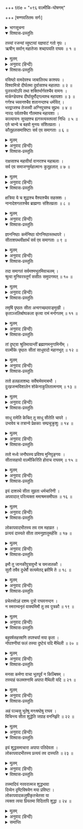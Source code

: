 +++
title = "०९६ वाल्मीकि-घोषणम्"

+++
[षण्णवतितमः सर्गः]



<details><summary>भागसूचना</summary>

96. महर्षि वाल्मीकिद्वारा सीताकी शुद्धताका समर्थन
</details>

<details open><summary>विश्वास-प्रस्तुतिः</summary>

तस्यां रजन्यां व्युष्टायां यज्ञवाटं गतो नृपः ।  
ऋषीन् सर्वान् महातेजाः शब्दापयति राघवः ॥ १ ॥
</details>

<details><summary>मूलम्</summary>

तस्यां रजन्यां व्युष्टायां यज्ञवाटं गतो नृपः ।  
ऋषीन् सर्वान् महातेजाः शब्दापयति राघवः ॥ १ ॥
</details>

<details><summary>अनुवाद (हिन्दी)</summary>

रात बीती, सबेरा हुआ और महातेजस्वी राजा श्रीरामचन्द्रजी यज्ञशालामें पधारे । उस समय उन्होंने समस्त ऋषियोंको बुलवाया ॥ १ ॥
</details>

<details open><summary>विश्वास-प्रस्तुतिः</summary>

वसिष्ठो वामदेवश्च जाबालिरथ काश्यपः ।  
विश्वामित्रो दीर्घतमा दुर्वासाश्च महातपाः ॥ २ ॥  
पुलस्त्योऽपि तथा शक्तिर्भार्गवश्चैव वामनः ।  
मार्कण्डेयश्च दीर्घायुर्मौद‍्गल्यश्च महायशाः ॥ ३ ॥  
गर्गश्च च्यवनश्चैव शतानन्दश्च धर्मवित् ।  
भरद्वाजश्च तेजस्वी अग्निपुत्रश्च सुप्रभः ॥ ४ ॥  
नारदः पर्वतश्चैव गौतमश्च महायशाः ।  
कात्यायनः सुयज्ञश्च ह्यगस्त्यस्तपसां निधिः ॥ ५ ॥  
एते चान्ये च बहवो मुनयः संशितव्रताः ।  
कौतूहलसमाविष्टाः सर्व एव समागताः ॥ ६ ॥
</details>

<details><summary>मूलम्</summary>

वसिष्ठो वामदेवश्च जाबालिरथ काश्यपः ।  
विश्वामित्रो दीर्घतमा दुर्वासाश्च महातपाः ॥ २ ॥  
पुलस्त्योऽपि तथा शक्तिर्भार्गवश्चैव वामनः ।  
मार्कण्डेयश्च दीर्घायुर्मौद‍्गल्यश्च महायशाः ॥ ३ ॥  
गर्गश्च च्यवनश्चैव शतानन्दश्च धर्मवित् ।  
भरद्वाजश्च तेजस्वी अग्निपुत्रश्च सुप्रभः ॥ ४ ॥  
नारदः पर्वतश्चैव गौतमश्च महायशाः ।  
कात्यायनः सुयज्ञश्च ह्यगस्त्यस्तपसां निधिः ॥ ५ ॥  
एते चान्ये च बहवो मुनयः संशितव्रताः ।  
कौतूहलसमाविष्टाः सर्व एव समागताः ॥ ६ ॥
</details>

<details><summary>अनुवाद (हिन्दी)</summary>

वसिष्ठ, वामदेव, जाबालि, काश्यप, विश्वामित्र, दीर्घतमा, महातपस्वी दुर्वासा, पुलस्त्य, शक्ति, भार्गव, वामन, दीर्घजीवी मार्कण्डेय, महायशस्वी मौद‍्गल्य, गर्ग, च्यवन, धर्मज्ञ शतानन्द, तेजस्वी भरद्वाज, अग्निपुत्र सुप्रभ, नारद, पर्वत, महायशस्वी गौतम, कात्यायन, सुयज्ञ और तपोनिधि अगस्त्य—ये तथा दूसरे कठोर व्रतका पालन करनेवाले सभी बहुसंख्यक महर्षि कौतूहलवश वहाँ एकत्र हुए ॥ २—६ ॥
</details>

<details open><summary>विश्वास-प्रस्तुतिः</summary>

राक्षसाश्च महावीर्या वानराश्च महाबलाः ।  
सर्व एव समाजग्मुर्महात्मानः कुतूहलात् ॥ ७ ॥
</details>

<details><summary>मूलम्</summary>

राक्षसाश्च महावीर्या वानराश्च महाबलाः ।  
सर्व एव समाजग्मुर्महात्मानः कुतूहलात् ॥ ७ ॥
</details>

<details><summary>अनुवाद (हिन्दी)</summary>

महापराक्रमी राक्षस और महाबली वानर—ये सभी महामना कौतूहलवश वहाँ आये ॥ ७ ॥
</details>

<details open><summary>विश्वास-प्रस्तुतिः</summary>

क्षत्रिया ये च शूद्राश्च वैश्याश्चैव सहस्रशः ।  
नानादेशगताश्चैव ब्राह्मणाः संशितव्रताः ॥ ८ ॥
</details>

<details><summary>मूलम्</summary>

क्षत्रिया ये च शूद्राश्च वैश्याश्चैव सहस्रशः ।  
नानादेशगताश्चैव ब्राह्मणाः संशितव्रताः ॥ ८ ॥
</details>

<details><summary>अनुवाद (हिन्दी)</summary>

नाना देशोंसे पधारे हुए तीक्ष्ण व्रतधारी ब्राह्मण, क्षत्रिय, वैश्य और शूद्र सहस्रोंकी संख्यामें वहाँ उपस्थित हुए ॥ ८ ॥
</details>

<details open><summary>विश्वास-प्रस्तुतिः</summary>

ज्ञाननिष्ठाः कर्मनिष्ठा योगनिष्ठास्तथापरे ।  
सीताशपथवीक्षार्थं सर्व एव समागताः ॥ ९ ॥
</details>

<details><summary>मूलम्</summary>

ज्ञाननिष्ठाः कर्मनिष्ठा योगनिष्ठास्तथापरे ।  
सीताशपथवीक्षार्थं सर्व एव समागताः ॥ ९ ॥
</details>

<details><summary>अनुवाद (हिन्दी)</summary>

सीताजीका शपथ-ग्रहण देखनेके लिये ज्ञाननिष्ठ, कर्मनिष्ठ और योगनिष्ठ सभी तरहके लोग पधारे थे ॥
</details>

<details open><summary>विश्वास-प्रस्तुतिः</summary>

तदा समागतं सर्वमश्मभूतमिवाचलम् ।  
श्रुत्वा मुनिवरस्तूर्णं ससीतः समुपागमत् ॥ १० ॥
</details>

<details><summary>मूलम्</summary>

तदा समागतं सर्वमश्मभूतमिवाचलम् ।  
श्रुत्वा मुनिवरस्तूर्णं ससीतः समुपागमत् ॥ १० ॥
</details>

<details><summary>अनुवाद (हिन्दी)</summary>

राजसभामें एकत्र हुए सब लोग पत्थरकी भाँति निश्चल होकर बैठे हैं—यह सुनकर मुनिवर वाल्मीकि सीताजीको साथ लेकर तुरंत वहाँ आये ॥ १० ॥
</details>

<details open><summary>विश्वास-प्रस्तुतिः</summary>

तमृषिं पृष्ठतः सीता अन्वगच्छदवाङ्मुखी ।  
कृताञ्जलिर्बाष्पकला कृत्वा रामं मनोगतम् ॥ ११ ॥
</details>

<details><summary>मूलम्</summary>

तमृषिं पृष्ठतः सीता अन्वगच्छदवाङ्मुखी ।  
कृताञ्जलिर्बाष्पकला कृत्वा रामं मनोगतम् ॥ ११ ॥
</details>

<details><summary>अनुवाद (हिन्दी)</summary>

महर्षिके पीछे सीता सिर झुकाये चली आ रही थीं । उनके दोनों हाथ जुड़े थे और नेत्रोंसे आँसू झर रहे थे । वे अपने हृदयमन्दिरमें बैठे हुए श्रीरामका चिन्तन कर रही थीं ॥ ११ ॥
</details>

<details open><summary>विश्वास-प्रस्तुतिः</summary>

तां दृष्ट्वा श्रुतिमायान्तीं ब्रह्माणमनुगामिनीम् ।  
वाल्मीकेः पृष्ठतः सीतां साधुवादो महानभूत् ॥ १२ ॥
</details>

<details><summary>मूलम्</summary>

तां दृष्ट्वा श्रुतिमायान्तीं ब्रह्माणमनुगामिनीम् ।  
वाल्मीकेः पृष्ठतः सीतां साधुवादो महानभूत् ॥ १२ ॥
</details>

<details><summary>अनुवाद (हिन्दी)</summary>

वाल्मीकिके पीछे-पीछे आती हुई सीता ब्रह्माजीका अनुसरण करनेवाली श्रुतिके समान जान पड़ती थीं । उन्हें देखकर वहाँ धन्य-धन्यकी भारी आवाज गूँज उठी ॥
</details>

<details open><summary>विश्वास-प्रस्तुतिः</summary>

ततो हलहलाशब्दः सर्वेषामेवमाबभौ ।  
दुःखजन्मविशालेन शोकेनाकुलितात्मनाम् ॥ १३ ॥
</details>

<details><summary>मूलम्</summary>

ततो हलहलाशब्दः सर्वेषामेवमाबभौ ।  
दुःखजन्मविशालेन शोकेनाकुलितात्मनाम् ॥ १३ ॥
</details>

<details><summary>अनुवाद (हिन्दी)</summary>

उस समय समस्त दर्शकोंका हृदय दुःख देनेवाले महान् शोकसे व्याकुल था । उन सबका कोलाहल सब ओर व्याप्त हो गया ॥ १३ ॥
</details>

<details open><summary>विश्वास-प्रस्तुतिः</summary>

साधु रामेति केचित् तु साधु सीतेति चापरे ।  
उभावेव च तत्रान्ये प्रेक्षकाः सम्प्रचुक्रुशुः ॥ १४ ॥
</details>

<details><summary>मूलम्</summary>

साधु रामेति केचित् तु साधु सीतेति चापरे ।  
उभावेव च तत्रान्ये प्रेक्षकाः सम्प्रचुक्रुशुः ॥ १४ ॥
</details>

<details><summary>अनुवाद (हिन्दी)</summary>

कोई कहते थे—‘श्रीराम! तुम धन्य हो ।’ दूसरे कहते थे—‘देवि सीते! तुम धन्य हो’ तथा वहाँ कुछ अन्य दर्शक भी ऐसे थे, जो सीता और राम दोनोंको उच्च स्वरसे साधुवाद दे रहे थे ॥ १४ ॥
</details>

<details open><summary>विश्वास-प्रस्तुतिः</summary>

ततो मध्ये जनौघस्य प्रविश्य मुनिपुङ्गवः ।  
सीतासहायो वाल्मीकिरिति होवाच राघवम् ॥ १५ ॥
</details>

<details><summary>मूलम्</summary>

ततो मध्ये जनौघस्य प्रविश्य मुनिपुङ्गवः ।  
सीतासहायो वाल्मीकिरिति होवाच राघवम् ॥ १५ ॥
</details>

<details><summary>अनुवाद (हिन्दी)</summary>

तब उस जनसमुदायके बीचमें सीतासहित प्रवेश करके मुनिवर वाल्मीकि श्रीरघुनाथजीसे इस प्रकार बोले— ॥ १५ ॥
</details>

<details open><summary>विश्वास-प्रस्तुतिः</summary>

इयं दाशरथे सीता सुव्रता धर्मचारिणी ।  
अपवादात् परित्यक्ता ममाश्रमसमीपतः ॥ १६ ॥
</details>

<details><summary>मूलम्</summary>

इयं दाशरथे सीता सुव्रता धर्मचारिणी ।  
अपवादात् परित्यक्ता ममाश्रमसमीपतः ॥ १६ ॥
</details>

<details><summary>अनुवाद (हिन्दी)</summary>

‘दशरथनन्दन! यह सीता उत्तम व्रतका पालन करनेवाली और धर्मपरायणा है । आपने लोकापवादसे डरकर इसे मेरे आश्रमके समीप त्याग दिया था ॥ १६ ॥
</details>

<details open><summary>विश्वास-प्रस्तुतिः</summary>

लोकापवादभीतस्य तव राम महाव्रत ।  
प्रत्ययं दास्यते सीता तामनुज्ञातुमर्हसि ॥ १७ ॥
</details>

<details><summary>मूलम्</summary>

लोकापवादभीतस्य तव राम महाव्रत ।  
प्रत्ययं दास्यते सीता तामनुज्ञातुमर्हसि ॥ १७ ॥
</details>

<details><summary>अनुवाद (हिन्दी)</summary>

‘महान् व्रतधारी श्रीराम! लोकापवादसे डरे हुए आपको सीता अपनी शुद्धताका विश्वास दिलायेगी । इसके लिये आप इसे आज्ञा दें ॥ १७ ॥
</details>

<details open><summary>विश्वास-प्रस्तुतिः</summary>

इमौ तु जानकीपुत्रावुभौ च यमजातकौ ।  
सुतौ तवैव दुर्धर्षौ सत्यमेतद् ब्रवीमि ते ॥ १८ ॥
</details>

<details><summary>मूलम्</summary>

इमौ तु जानकीपुत्रावुभौ च यमजातकौ ।  
सुतौ तवैव दुर्धर्षौ सत्यमेतद् ब्रवीमि ते ॥ १८ ॥
</details>

<details><summary>अनुवाद (हिन्दी)</summary>

‘ये दोनों कुमार कुश और लव जानकीके गर्भसे जुड़वे पैदा हुए हैं । ये आपके ही पुत्र हैं और आपके ही समान दुर्धर्ष वीर हैं, यह मैं आपको सच्ची बात बता रहा हूँ ॥ १८ ॥
</details>

<details open><summary>विश्वास-प्रस्तुतिः</summary>

प्रचेतसोऽहं दशमः पुत्रो राघवनन्दन ।  
न स्मराम्यनृतं वाक्यमिमौ तु तव पुत्रकौ ॥ १९ ॥
</details>

<details><summary>मूलम्</summary>

प्रचेतसोऽहं दशमः पुत्रो राघवनन्दन ।  
न स्मराम्यनृतं वाक्यमिमौ तु तव पुत्रकौ ॥ १९ ॥
</details>

<details><summary>अनुवाद (हिन्दी)</summary>

‘रघुकुलनन्दन! मैं प्रचेता (वरुण) का दसवाँ पुत्र हूँ । मेरे मुँहसे कभी झूठ बात निकली हो, इसकी याद मुझे नहीं है । मैं सत्य कहता हूँ ये दोनों आपके ही पुत्र हैं ॥
</details>

<details open><summary>विश्वास-प्रस्तुतिः</summary>

बहुवर्षसहस्राणि तपश्चर्या मया कृता ।  
नोपाश्नीयां फलं तस्या दुष्टेयं यदि मैथिली ॥ २० ॥
</details>

<details><summary>मूलम्</summary>

बहुवर्षसहस्राणि तपश्चर्या मया कृता ।  
नोपाश्नीयां फलं तस्या दुष्टेयं यदि मैथिली ॥ २० ॥
</details>

<details><summary>अनुवाद (हिन्दी)</summary>

‘मैंने कई हजार वर्षोंतक भारी तपस्या की है । यदि मिथिलेशकुमारी सीतामें कोई दोष हो तो मुझे उस तपस्याका फल न मिले ॥ २० ॥
</details>

<details open><summary>विश्वास-प्रस्तुतिः</summary>

मनसा कर्मणा वाचा भूतपूर्वं न किल्बिषम् ।  
तस्याहं फलमश्नामि अपापा मैथिली यदि ॥ २१ ॥
</details>

<details><summary>मूलम्</summary>

मनसा कर्मणा वाचा भूतपूर्वं न किल्बिषम् ।  
तस्याहं फलमश्नामि अपापा मैथिली यदि ॥ २१ ॥
</details>

<details><summary>अनुवाद (हिन्दी)</summary>

‘मैंने मन, वाणी और क्रियाद्वारा भी पहले कभी कोई पाप नहीं किया है । यदि मिथिलेशकुमारी सीता निष्पाप हों, तभी मुझे अपने उस पापशून्य पुण्यकर्मका फल प्राप्त हो ॥ २१ ॥
</details>

<details open><summary>विश्वास-प्रस्तुतिः</summary>

अहं पञ्चसु भूतेषु मनःषष्ठेषु राघव ।  
विचिन्त्य सीता शुद्धेति जग्राह वननिर्झरे ॥ २२ ॥
</details>

<details><summary>मूलम्</summary>

अहं पञ्चसु भूतेषु मनःषष्ठेषु राघव ।  
विचिन्त्य सीता शुद्धेति जग्राह वननिर्झरे ॥ २२ ॥
</details>

<details><summary>अनुवाद (हिन्दी)</summary>

‘रघुनन्दन! मैंने अपनी पाँचों इन्द्रियों और मन-बुद्धिके द्वारा सीताकी शुद्धताका भलीभाँति निश्चय करके ही इसे अपने संरक्षणमें लिया था । यह मुझे जंगलमें एक झरनेके पास मिली थी ॥ २२ ॥
</details>

<details open><summary>विश्वास-प्रस्तुतिः</summary>

इयं शुद्धसमाचारा अपापा पतिदेवता ।  
लोकापवादभीतस्य प्रत्ययं तव दास्यति ॥ २३ ॥
</details>

<details><summary>मूलम्</summary>

इयं शुद्धसमाचारा अपापा पतिदेवता ।  
लोकापवादभीतस्य प्रत्ययं तव दास्यति ॥ २३ ॥
</details>

<details><summary>अनुवाद (हिन्दी)</summary>

‘इसका आचरण सर्वथा शुद्ध है । पाप इसे छू भी नहीं सका है तथा यह पतिको ही देवता मानती है । अतः लोकापवादसे डरे हुए आपको अपनी शुद्धताका विश्वास दिलायेगी ॥ २३ ॥
</details>

<details open><summary>विश्वास-प्रस्तुतिः</summary>

तस्मादियं नरवरात्मज शुद्धभावा  
दिव्येन दृष्टिविषयेण मया प्रविष्टा ।  
लोकापवादकलुषीकृतचेतसा या  
त्यक्ता त्वया प्रियतमा विदितापि शुद्धा ॥ २४ ॥
</details>

<details><summary>मूलम्</summary>

तस्मादियं नरवरात्मज शुद्धभावा  
दिव्येन दृष्टिविषयेण मया प्रविष्टा ।  
लोकापवादकलुषीकृतचेतसा या  
त्यक्ता त्वया प्रियतमा विदितापि शुद्धा ॥ २४ ॥
</details>

<details><summary>अनुवाद (हिन्दी)</summary>

‘राजकुमार! मैंने दिव्य दृष्टिसे यह जान लिया था कि सीताका भाव और विचार परम पवित्र है; इसलिये यह मेरे आश्रममें प्रवेश पा सकी है । आपको भी यह प्राणोंसे अधिक प्यारी है और आप यह भी जानते हैं कि सीता सर्वथा शुद्ध है तथापि लोकापवादसे कलुषितचित्त होकर आपने इसका त्याग किया है’ ॥ २४ ॥
</details>

<details><summary>समाप्तिः</summary>

इत्यार्षे श्रीमद्रामायणे वाल्मीकीये आदिकाव्ये उत्तरकाण्डे षण्णवतितमः सर्गः ॥ ९६ ॥  
इस प्रकार श्रीवाल्मीकिनिर्मित आर्षरामायण आदिकाव्यके उत्तरकाण्डमें छानबेवाँ सर्ग पूरा हुआ ॥ ९६ ॥
</details>
